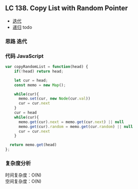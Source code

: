 ## LC 138. Copy List with Random Pointer

- [迭代](#思路-迭代)
- [递归](#思路-递归) todo

### 思路 迭代

### 代码 JavaScript

```JavaScript
var copyRandomList = function(head) {
    if(!head) return head;

    let cur = head;
    const memo = new Map();

    while(cur){
      memo.set(cur, new Node(cur.val))
      cur = cur.next
    }
    cur = head
    while(cur){
      memo.get(cur).next = memo.get(cur.next) || null
      memo.get(cur).random = memo.get(cur.random) || null
      cur = cur.next
    }

  return memo.get(head)
};

```

### 复杂度分析

时间复杂度：O(N) </br>
空间复杂度：O(N)
